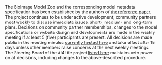 The BioImage Model Zoo and the corresponding model metadata specification has been established by the authors of [the reference paper](https://bioimage.io/docs/#/?id=reference-publication). The project continues to be under active development; community partners meet weekly to discuss immediate issues, short-, medium- and long-term plans. Decisions on community partner memberships, changes to the model specifications or website design and developments are made in the weekly meeting if at least 5 (five) participants are present. All decisions are made public in the meeting minutes [currently hosted here](https://github.com/bioimage-io/bioimage.io/issues/28) and take effect after 15 days unless other members raise concerns at the next weekly meetings. The Steering Board of the AI4Life project [listed here](https://ai4life.eurobioimaging.eu/about-us/) maintains veto power on all decisions, including changes to the above-described procedure.